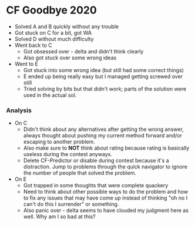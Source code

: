 # CF Goodbye 2020
- Solved A and B quickly without any trouble
- Got stuck on C for a bit, got WA
- Solved D without much difficulty
- Went back to C
	- Got obsessed over - delta and didn't think clearly
	- Also got stuck over some wrong ideas
- Went to E
	- Got stuck into some wrong idea (but still had some correct things)
	- E ended up being really easy but I managed getting screwed over still
	- Tried solving by bits but that didn't work; parts of the solution were used in the actual sol.
### Analysis
- On C
	- Didn't think about any alternatives after getting the wrong answer, always thought about pushing my current method forward and/or escaping to another problem. 
	- Also make sure to **NOT** think about rating because rating is basically useless during the contest anyways.
	- Delete CF-Predictor or disable during contest because it's a distraction. Jump to problems through the quick navigator to ignore the number of people that solved the problem.
- On E
	- Got trapped in some thoughts that were complete quackery
	- Need to think about other possible ways to do the problem and how to fix any issues that may have come up instead of thinking "oh no I can't do this I surrender" or something.
	- Also panic over - delta seems to have clouded my judgment here as well. Why am I so bad at this?